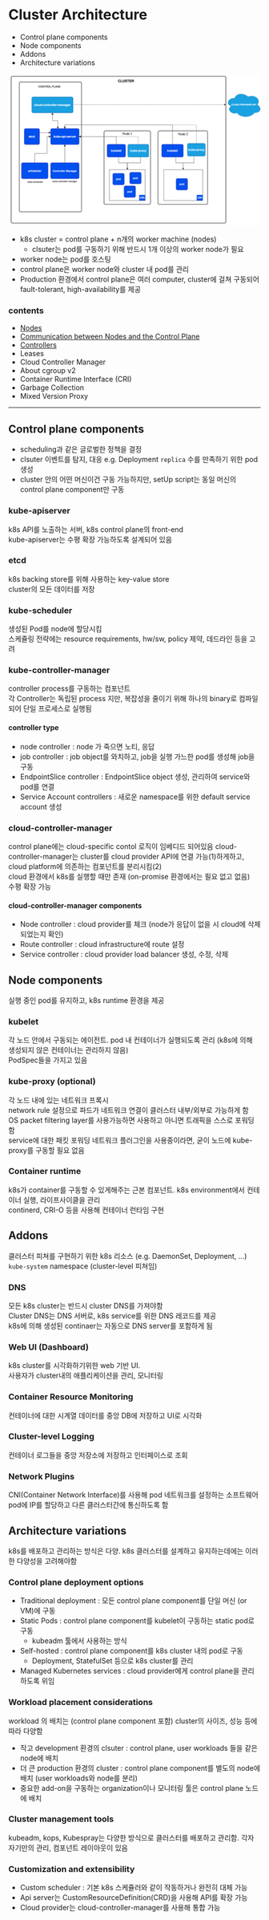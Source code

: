 # Cluster Architecture

- Control plane components
- Node components
- Addons
- Architecture variations

![img_2.png](img_2.png)

- k8s cluster = control plane + n개의 worker machine (nodes)
    - clsuter는 pod를 구동하기 위해 반드시 1개 이상의 worker node가 필요
- worker node는 pod를 호스팅
- control plane은 worker node와 cluster 내 pod를 관리
- Production 환경에서 control plane은 여러 computer, cluster에 걸쳐 구동되어 fault-tolerant, high-availability를 제공

### contents

- [Nodes](Nodes.md)
- [Communication between Nodes and the Control Plane](CommunicationBetweenNodesAndTheControlPlane.md)
- [Controllers](Controllers.md)
- Leases
- Cloud Controller Manager
- About cgroup v2
- Container Runtime Interface (CRI)
- Garbage Collection
- Mixed Version Proxy

---

## Control plane components

- scheduling과 같은 글로벌한 정책을 결정
- clsuter 이벤트를 탐지, 대응 e.g. Deployment `replica` 수를 만족하기 위한 pod 생성
- cluster 안의 어떤 머신이건 구동 가능하지만, setUp script는 동일 머신의 control plane component만 구동

### kube-apiserver

k8s API를 노출하는 서버, k8s control plane의 front-end  
kube-apiserver는 수평 확장 가능하도록 설계되어 있음

### etcd

k8s backing store를 위해 사용하는 key-value store  
cluster의 모든 데이터를 저장

### kube-scheduler

생성된 Pod를 node에 할당시킴   
스케쥴링 전략에는 resource requirements, hw/sw, policy 제약, 데드라인 등을 고려

### kube-controller-manager

controller process를 구동하는 컴포넌트  
각 Controller는 독립된 process 지만, 복잡성을 줄이기 위해 하나의 binary로 컴파일되어 단일 프로세스로 실행됨

#### controller type

- node controller : node 가 죽으면 노티, 응답
- job controller : job object를 와치하고, job을 실행 가느한 pod를 생성해 job을 구동
- EndpointSlice controller : EndpointSlice object 생성, 관리하여 service와 pod를 연결
- Service Account controllers : 새로운 namespace를 위한 default service account 생성

### cloud-controller-manager

control plane에는 cloud-specific contol 로직이 임베디드 되어있음
cloud-controller-manager는 cluster를 cloud provider API에 연결 가능(1)하게하고, cloud platform에 의존하는 컴포넌트를 분리시킴(2)  
cloud 환경에서 k8s를 실행할 때만 존재 (on-promise 환경에서는 필요 없고 없음)  
수평 확장 가능

#### cloud-controller-manager components

- Node controller : cloud provider를 체크 (node가 응답이 없을 시 cloud에 삭제되었는지 확인)
- Route controller : cloud infrastructure에 route 설정
- Service controller : cloud provider load balancer 생성, 수정, 삭제

## Node components

실행 중인 pod를 유지하고, k8s runtime 환경을 제공

### kubelet

각 노드 안에서 구동되는 에이전트. pod 내 컨테이너가 실행되도록 관리 (k8s에 의해 생성되지 않은 컨테이너는 관리하지 않음)  
PodSpec들을 가지고 있음

### kube-proxy (optional)

각 노드 내에 있는 네트워크 프록시  
network rule 설정으로 파드가 네트워크 연결이 클러스터 내부/외부로 가능하게 함  
OS packet filtering layer를 사용가능하면 사용하고 아니면 트래픽을 스스로 포워딩함  
service에 대한 패킷 포워딩 네트워크 플러그인을 사용중이라면, 굳이 노드에 kube-proxy를 구동할 필요 없음

### Container runtime

k8s가 container를 구동할 수 있게해주는 근본 컴포넌트. k8s environment에서 컨테이너 실행, 라이프사이클을 관리  
continerd, CRI-O 등을 사용해 컨테이너 런타임 구현

## Addons

클러스터 피쳐를 구현하기 위한 k8s 리소스 (e.g. DaemonSet, Deployment, ...)  
`kube-system` namespace (cluster-level 피쳐임)

### DNS

모든 k8s cluster는 반드시 cluster DNS를 가져야함  
Cluster DNS는 DNS 서버로, k8s service를 위한 DNS 레코드를 제공  
k8s에 의해 생성된 continaer는 자동으로 DNS server를 포함하게 됨

### Web UI (Dashboard)

k8s cluster를 시각화하기위한 web 기반 UI.  
사용자가 cluster내의 애플리케이션을 관리, 모니터링

### Container Resource Monitoring

컨테이너에 대한 시계열 데이터를 중앙 DB에 저장하고 UI로 시각화

### Cluster-level Logging

컨테이너 로그들을 중앙 저장소에 저장하고 인터페이스로 조회

### Network Plugins

CNI(Container Network Interface)를 사용해 pod 네트워크를 설정하는 소프트웨어  
pod에 IP를 할당하고 다른 클러스터간에 통신하도록 함

## Architecture variations

k8s를 배포하고 관리하는 방식은 다양. k8s 클러스터를 설계하고 유지하는데에는 이러한 다양성을 고려해야함

### Control plane deployment options

- Traditional deployment : 모든 control plane component를 단일 머신 (or VM)에 구동
- Static Pods : control plane component를 kubelet이 구동하는 static pod로 구동
    - kubeadm 툴에서 사용하는 방식
- Self-hosted : control plane component를 k8s cluster 내의 pod로 구동
    - Deployment, StatefulSet 등으로 k8s cluster를 관리
- Managed Kubernetes services : cloud provider에게 control plane을 관리하도록 위임

### Workload placement considerations

workload 의 배치는 (control plane component 포함) cluster의 사이즈, 성능 등에 따라 다양함

- 작고 development 환경의 clsuter : control plane, user workloads 들을 같은 node에 배치
- 더 큰 production 환경의 cluster : control plane component를 별도의 node에 배치 (user workloads와 node를 분리)
- 중요한 add-on을 구동하는 organization이나 모니터링 툴은 control plane 노드에 배치

### Cluster management tools

kubeadm, kops, Kubespray는 다양한 방식으로 클러스터를 배포하고 관리함. 각자 자기만의 관리, 컴포넌트 레이아웃이 있음

### Customization and extensibility

- Custom scheduler : 기본 k8s 스케쥴러와 같이 작동하거나 완전히 대체 가능
- Api server는 CustomResourceDefinition(CRD)을 사용해 API를 확장 가능
- Cloud provider는 cloud-controller-manager를 사용해 통합 가능
